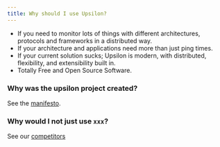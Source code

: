 ```yaml
---
title: Why should I use Upsilon?
---
```


* If you need to monitor lots of things with different architectures, protocols and frameworks in a distributed way.
* If your architecture and applications need more than just ping times. 
* If your current solution sucks; Upsilon is modern, with distributed, flexibility, and extensibility built in.
* Totally Free and Open Source Software. 

### Why was the upsilon project created? 

See the [manifesto](manifesto).

### Why would I not just use `xxx`?

See our [competitors](competitors)
